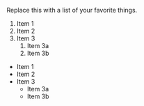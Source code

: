 Replace this with a list of your favorite things.
1. Item 1
2. Item 2
3. Item 3
   1. Item 3a
   2. Item 3b
   
   
* Item 1
* Item 2
* Item 3
   * Item 3a
   * Item 3b   

